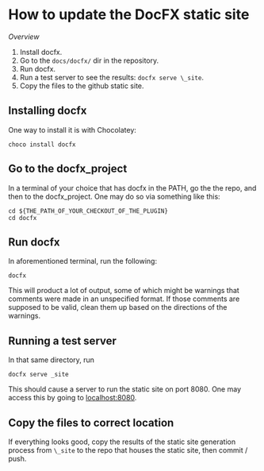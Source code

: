 # How to update the DocFX static site
*Overview*
1) Install docfx.
2) Go to the `docs/docfx/` dir in the repository.
3) Run docfx.
4) Run a test server to see the results: `docfx serve \_site`.
5) Copy the files to the github static site.

## Installing docfx

One way to install it is with Chocolatey:
```
choco install docfx
```

## Go to the docfx_project
In a terminal of your choice that has docfx in the PATH, go the the repo, and then to the 
docfx_project. One may do so via something like this:
```
cd ${THE_PATH_OF_YOUR_CHECKOUT_OF_THE_PLUGIN}
cd docfx
```

## Run docfx
In aforementioned terminal, run the following:
```
docfx
```
This will product a lot of output, some of which might be warnings that comments were made in an unspecified format.
If those comments are supposed to be valid, clean them up based on the directions of the warnings.

## Running a test server 
In that same directory, run 
```
docfx serve _site
```
This should cause a server to run the static site on port 8080.
One may access this by going to [localhost:8080](http://localhost:8080).

## Copy the files to correct location

If everything looks good, copy the results of the static site generation process from `\_site` to the repo that houses 
the static site, then commit / push.
